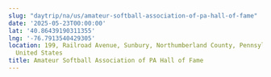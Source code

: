 ```yaml
---
slug: "daytrip/na/us/amateur-softball-association-of-pa-hall-of-fame"
date: '2025-05-23T00:00:00'
lat: '40.86439190311355'
lng: '-76.7913540429305'
location: 199, Railroad Avenue, Sunbury, Northumberland County, Pennsylvania, 17801,
  United States
title: Amateur Softball Association of PA Hall of Fame
---
```



